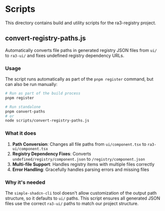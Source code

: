 # Scripts

This directory contains build and utility scripts for the ra3-registry project.

## convert-registry-paths.js

Automatically converts file paths in generated registry JSON files from `ui/` to `ra3-ui/` and fixes undefined registry dependency URLs.

### Usage

The script runs automatically as part of the `pnpm register` command, but can also be run manually:

```bash
# Run as part of the build process
pnpm register

# Run standalone
pnpm convert-paths
# or
node scripts/convert-registry-paths.js
```

### What it does

1. **Path Conversion**: Changes all file paths from `ui/component.tsx` to `ra3-ui/component.tsx`
2. **Registry Dependency Fixes**: Converts `undefined/registry/component.json` to `/registry/component.json`
3. **Multi-file Support**: Handles registry items with multiple files correctly
4. **Error Handling**: Gracefully handles parsing errors and missing files

### Why it's needed

The `simple-shadcn-cli` tool doesn't allow customization of the output path structure, so it defaults to `ui/` paths. This script ensures all generated JSON files use the correct `ra3-ui/` paths to match our project structure. 
